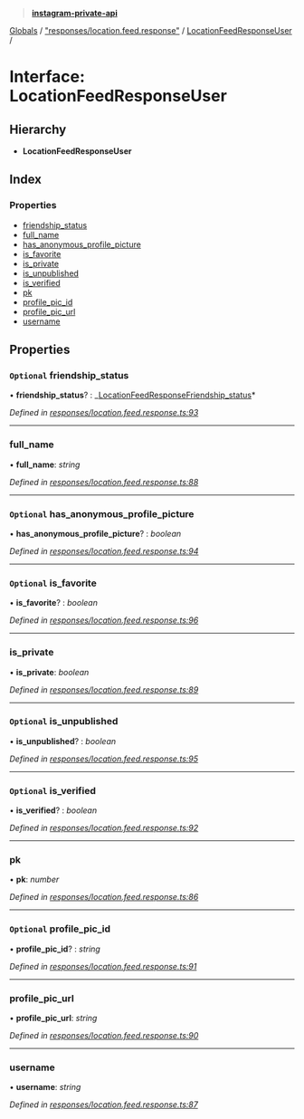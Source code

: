 > **[instagram-private-api](../README.md)**

[Globals](../README.md) / ["responses/location.feed.response"](../modules/_responses_location_feed_response_.md) / [LocationFeedResponseUser](_responses_location_feed_response_.locationfeedresponseuser.md) /

# Interface: LocationFeedResponseUser

## Hierarchy

- **LocationFeedResponseUser**

## Index

### Properties

- [friendship_status](_responses_location_feed_response_.locationfeedresponseuser.md#optional-friendship_status)
- [full_name](_responses_location_feed_response_.locationfeedresponseuser.md#full_name)
- [has_anonymous_profile_picture](_responses_location_feed_response_.locationfeedresponseuser.md#optional-has_anonymous_profile_picture)
- [is_favorite](_responses_location_feed_response_.locationfeedresponseuser.md#optional-is_favorite)
- [is_private](_responses_location_feed_response_.locationfeedresponseuser.md#is_private)
- [is_unpublished](_responses_location_feed_response_.locationfeedresponseuser.md#optional-is_unpublished)
- [is_verified](_responses_location_feed_response_.locationfeedresponseuser.md#optional-is_verified)
- [pk](_responses_location_feed_response_.locationfeedresponseuser.md#pk)
- [profile_pic_id](_responses_location_feed_response_.locationfeedresponseuser.md#optional-profile_pic_id)
- [profile_pic_url](_responses_location_feed_response_.locationfeedresponseuser.md#profile_pic_url)
- [username](_responses_location_feed_response_.locationfeedresponseuser.md#username)

## Properties

### `Optional` friendship_status

• **friendship_status**? : _[LocationFeedResponseFriendship_status](\_responses_location_feed_response_.locationfeedresponsefriendship*status.md)*

_Defined in [responses/location.feed.response.ts:93](https://github.com/realinstadude/instagram-private-api/blob/4ae8fec/src/responses/location.feed.response.ts#L93)_

---

### full_name

• **full_name**: _string_

_Defined in [responses/location.feed.response.ts:88](https://github.com/realinstadude/instagram-private-api/blob/4ae8fec/src/responses/location.feed.response.ts#L88)_

---

### `Optional` has_anonymous_profile_picture

• **has_anonymous_profile_picture**? : _boolean_

_Defined in [responses/location.feed.response.ts:94](https://github.com/realinstadude/instagram-private-api/blob/4ae8fec/src/responses/location.feed.response.ts#L94)_

---

### `Optional` is_favorite

• **is_favorite**? : _boolean_

_Defined in [responses/location.feed.response.ts:96](https://github.com/realinstadude/instagram-private-api/blob/4ae8fec/src/responses/location.feed.response.ts#L96)_

---

### is_private

• **is_private**: _boolean_

_Defined in [responses/location.feed.response.ts:89](https://github.com/realinstadude/instagram-private-api/blob/4ae8fec/src/responses/location.feed.response.ts#L89)_

---

### `Optional` is_unpublished

• **is_unpublished**? : _boolean_

_Defined in [responses/location.feed.response.ts:95](https://github.com/realinstadude/instagram-private-api/blob/4ae8fec/src/responses/location.feed.response.ts#L95)_

---

### `Optional` is_verified

• **is_verified**? : _boolean_

_Defined in [responses/location.feed.response.ts:92](https://github.com/realinstadude/instagram-private-api/blob/4ae8fec/src/responses/location.feed.response.ts#L92)_

---

### pk

• **pk**: _number_

_Defined in [responses/location.feed.response.ts:86](https://github.com/realinstadude/instagram-private-api/blob/4ae8fec/src/responses/location.feed.response.ts#L86)_

---

### `Optional` profile_pic_id

• **profile_pic_id**? : _string_

_Defined in [responses/location.feed.response.ts:91](https://github.com/realinstadude/instagram-private-api/blob/4ae8fec/src/responses/location.feed.response.ts#L91)_

---

### profile_pic_url

• **profile_pic_url**: _string_

_Defined in [responses/location.feed.response.ts:90](https://github.com/realinstadude/instagram-private-api/blob/4ae8fec/src/responses/location.feed.response.ts#L90)_

---

### username

• **username**: _string_

_Defined in [responses/location.feed.response.ts:87](https://github.com/realinstadude/instagram-private-api/blob/4ae8fec/src/responses/location.feed.response.ts#L87)_
